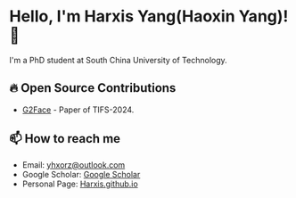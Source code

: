 # Hello, I'm Harxis Yang(Haoxin Yang)! 👋

I'm a PhD student at South China University of Technology.

## 🔥 Open Source Contributions
- [G2Face](https://github.com/Harxis/G2Face) - Paper of TIFS-2024.

## 📫 How to reach me
- Email: [yhxorz@outlook.com](mailto:yhxorz@outlook.com)
- Google Scholar: [Google Scholar](https://scholar.google.com/citations?user=6OmS2wgAAAAJ&hl)
- Personal Page: [Harxis.github.io](https://harxis.github.io/)
